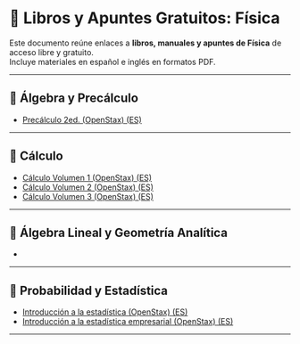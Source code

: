 # 📘 Libros y Apuntes Gratuitos: Física

Este documento reúne enlaces a **libros, manuales y apuntes de Física** de acceso libre y gratuito.  
Incluye materiales en español e inglés en formatos PDF.

---

## 📖 Álgebra y Precálculo
- [Precálculo 2ed. (OpenStax) (ES)](https://assets.openstax.org/oscms-prodcms/media/documents/Precalculo_2ed-WEB_R2h7jtX.pdf)

---

## 📖 Cálculo
- [Cálculo Volumen 1 (OpenStax) (ES)](https://assets.openstax.org/oscms-prodcms/media/documents/Calculo_volumen_1_-_WEB_vGHB4xK.pdf)
- [Cálculo Volumen 2 (OpenStax) (ES)](https://assets.openstax.org/oscms-prodcms/media/documents/Calculo_volumen_2_-_WEB_8JoonWk.pdf)
- [Cálculo Volumen 3 (OpenStax) (ES)](https://assets.openstax.org/oscms-prodcms/media/documents/Calculo_volumen_3_-_WEB_lnXeWrT.pdf)

---

## 📖 Álgebra Lineal y Geometría Analítica
-

---

## 📖 Probabilidad y Estadística
- [Introducción a la estadística (OpenStax) (ES)](https://assets.openstax.org/oscms-prodcms/media/documents/Introduccion_al_la_estadistica_-_WEB.pdf)
- [Introducción a la estadística empresarial (OpenStax) (ES)](https://assets.openstax.org/oscms-prodcms/media/documents/Introduccion_al_la_estadistica_empresarial_-_WEB.pdf)

---

